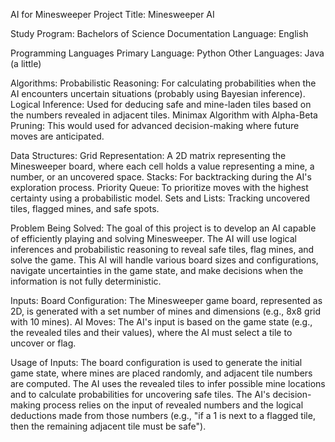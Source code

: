 AI for Minesweeper
Project Title: Minesweeper AI

Study Program: Bachelors of Science
Documentation Language: English

Programming Languages
Primary Language: Python
Other Languages: Java (a little)

Algorithms:
Probabilistic Reasoning: For calculating probabilities when the AI encounters uncertain situations (probably using Bayesian inference).
Logical Inference: Used for deducing safe and mine-laden tiles based on the numbers revealed in adjacent tiles.
Minimax Algorithm with Alpha-Beta Pruning: This would used for advanced decision-making where future moves are anticipated.

Data Structures:
Grid Representation: A 2D matrix representing the Minesweeper board, where each cell holds a value representing a mine, a number, or an uncovered space.
Stacks: For backtracking during the AI's exploration process.
Priority Queue: To prioritize moves with the highest certainty using a probabilistic model.
Sets and Lists: Tracking uncovered tiles, flagged mines, and safe spots.

Problem Being Solved:
The goal of this project is to develop an AI capable of efficiently playing and solving Minesweeper. The AI will use logical inferences and probabilistic reasoning to reveal safe tiles, flag mines, and solve the game. This AI will handle various board sizes and configurations, navigate uncertainties in the game state, and make decisions when the information is not fully deterministic.

Inputs:
Board Configuration: The Minesweeper game board, represented as 2D, is generated with a set number of mines and dimensions (e.g., 8x8 grid with 10 mines).
AI Moves: The AI's input is based on the game state (e.g., the revealed tiles and their values), where the AI must select a tile to uncover or flag.

Usage of Inputs:
The board configuration is used to generate the initial game state, where mines are placed randomly, and adjacent tile numbers are computed.
The AI uses the revealed tiles to infer possible mine locations and to calculate probabilities for uncovering safe tiles.
The AI's decision-making process relies on the input of revealed numbers and the logical deductions made from those numbers (e.g., "if a 1 is next to a flagged tile, then the remaining adjacent tile must be safe").

